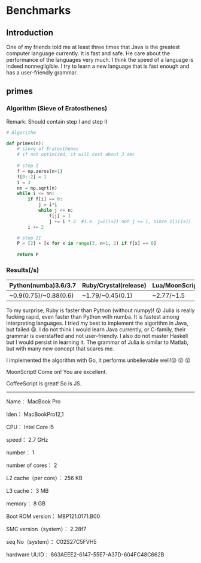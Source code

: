 # Benchmarks

## Introduction

One of my friends told me at least three times that Java is the greatest computer language currently. It is fast and safe. He care about the performance of the languages very much. I think the speed of a language is indeed nonnegligible. I try to learn a new language that is fast enough and has a user-friendly grammar.

## primes

### Algorithm (Sieve of Eratosthenes)

Remark: Should contain step I and step II

```python
# Algorithm

def primes(n):
    # sieve of Eratosthenes
    # if not optimized, it will cost about 3 sec
    
    # step I
    f = np.zeros(n+1)
    f[0::2] = 1
    i = 3
    nn = np.sqrt(n)
    while i <= nn:
        if f[i] == 0:
            j = i*i
            while j <= n:
                f[j] = 1
                j += i * 2  #i.e. j=i(i+2) not j += i, since 2|i(i+1)
        i += 2

    # step II
    P = [2] + [x for x in range(3, n+1, 2) if f[x] == 0]
 
    return P
```



### Results(/s)

| Python(numba)3.6/3.7  | Ruby/Crystal(release) | Lua/MoonScript | Julia | Java(compiled) | Haskell | Go(compiled) | JS/CoffeeScript |
| --------------------- | --------------------- | -------------- | ----- | -------------- | ------- | ------------ | --------------- |
| ~0.9(0.75)/~0.88(0.6) | ~1.79/~0.45(0.1)      | ~2.77/~1.5     | ~0.25 | ~0.17(0.15)    | ?       | ~180µs(195)  | ~.35/~0.4       |



To my surprise, Ruby is faster than Python (without numpy)! :astonished: Julia is really fucking rapid, even faster than Python with numba. It is fastest among interpreting languages. I tried my best to implement the algorithm in Java, but failed :cry:. I do not think I would learn Java currently, or C-family, their grammar is overstaffed and not user-friendly. I also do not master Haskell but I would persist in learning it. The grammar of Julia is similar to Matlab, but with many new concept that scares me.



I implemented the algorithm with Go, it performs unbelievable well!😲 😲 😲 



MoonScript! Come on! You are excellent.



CoffeeScript is great! So is JS.

---

  Name：	MacBook Pro

  Iden：	MacBookPro12,1

  CPU：	Intel Core i5

  speed：	2.7 GHz

  number：	1

  number of cores：	2

  L2 cache（per core）：	256 KB

  L3 cache：	3 MB

  memory：	8 GB

  Boot ROM version：	MBP121.0171.B00

  SMC version（system）：	2.28f7

  seq No（system）：	C02S27C5FVH5

  hardware UUID：	863AEEE2-6147-55E7-A37D-604FC48C662B

